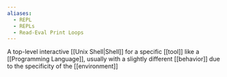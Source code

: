 ```yaml
---
aliases:
  - REPL
  - REPLs
  - Read-Eval Print Loops
---
```

A top-level interactive [[Unix Shell|Shell]] for a specific [[tool]] like a [[Programming Language]], usually with a slightly different [[behavior]] due to the specificity of the [[environment]]